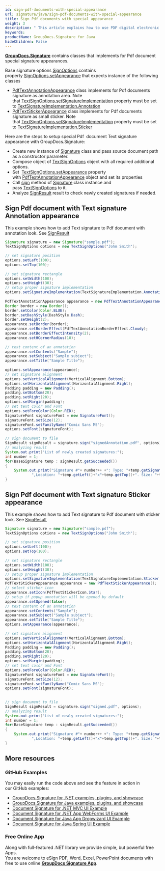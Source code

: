 ```yaml
---
id: sign-pdf-documents-with-special-appearance
url: signature/java/sign-pdf-documents-with-special-appearance
title: Sign Pdf documents with special appearance
weight: 3
description: " This article explains how to use PDF digital electronic signature features on document page."
keywords: 
productName: GroupDocs.Signature for Java
hideChildren: False
---
```

[**GroupDocs.Signature**](https://products.groupdocs.com/signature/java) contains classes that implements for Pdf document special signature appearances.

Base signature options [SignOptions](https://reference.groupdocs.com/java/signature/com.groupdocs.signature.options.sign/SignOptions) contains property [SignOptions.setAppearance](https://reference.groupdocs.com/java/signature/com.groupdocs.signature.options.sign/SignOptions#setAppearance(com.groupdocs.signature.options.appearances.SignatureAppearance)) that expects instance of the following classes

*   [PdfTextAnnotationAppearance](https://reference.groupdocs.com/java/signature/com.groupdocs.signature.options.appearances/PdfTextAnnotationAppearance) class implements for Pdf documents signature as annotation area. Note that [TextSignOptions.setSignatureImplementation](https://reference.groupdocs.com/java/signature/com.groupdocs.signature.options.sign/TextSignOptions#setSignatureImplementation(int)) property must be set to [TextSignatureImplementation.Annotation](https://reference.groupdocs.com/java/signature/com.groupdocs.signature.domain.enums/TextSignatureImplementation)
*   [PdfTextStickerAppearance](https://reference.groupdocs.com/java/signature/com.groupdocs.signature.options.appearances/PdfTextStickerAppearance) class implements for Pdf documents signature as small sticker. Note that [TextSignOptions.setSignatureImplementation](https://reference.groupdocs.com/java/signature/com.groupdocs.signature.options.sign/TextSignOptions#setSignatureImplementation(int)) property must be set to [TextSignatureImplementation.Sticker](https://reference.groupdocs.com/java/signature/com.groupdocs.signature.domain.enums/TextSignatureImplementation) 
    

Here are the steps to setup special Pdf  document Text signature appearance with GroupDocs.Signature:

*   Create new instance of [Signature](https://reference.groupdocs.com/java/signature/com.groupdocs.signature/Signature) class and pass source document path as a constructor parameter.    
*   Compose object of [TextSignOptions](https://reference.groupdocs.com/java/signature/com.groupdocs.signature.options.sign/TextSignOptions) object with all required additional options.    
*   Set  [TextSignOptions.setAppearance](https://reference.groupdocs.com/java/signature/com.groupdocs.signature.options.sign/SignOptions#setAppearance(com.groupdocs.signature.options.appearances.SignatureAppearance)) property with [PdfTextAnnotationAppearance](https://reference.groupdocs.com/java/signature/com.groupdocs.signature.options.appearances/PdfTextAnnotationAppearance) object and set its properties      
*   Call [sign](https://reference.groupdocs.com/java/signature/com.groupdocs.signature/Signature#sign(java.io.OutputStream,%20com.groupdocs.signature.options.sign.SignOptions)) method of [Signature](https://reference.groupdocs.com/java/signature/com.groupdocs.signature/Signature) class instance and pass [TextSignOptions](https://reference.groupdocs.com/java/signature/com.groupdocs.signature.options.sign/TextSignOptions) to it. 
*   Analyze [SignResult](https://reference.groupdocs.com/java/signature/com.groupdocs.signature.domain/SignResult) result to check newly created signatures if needed.

## Sign Pdf document with Text signature Annotation appearance

This example shows how to add Text signature to Pdf document with annotation look. See [SignResult](https://reference.groupdocs.com/java/signature/com.groupdocs.signature.domain/SignResult) 

```java
Signature signature = new Signature("sample.pdf");
TextSignOptions options = new TextSignOptions("John Smith");
 
// set signature position
options.setLeft(100);
options.setTop(100);
 
// set signature rectangle
options.setWidth(100);
options.setHeight(30);
// setup proper signature implementation
options.setSignatureImplementation(TextSignatureImplementation.Annotation);
 
PdfTextAnnotationAppearance appearance = new PdfTextAnnotationAppearance();
Border border = new Border();
border.setColor(Color.BLUE);
border.setDashStyle(DashStyle.Dash);
border.setWeight(2);
appearance.setBorder(border);
appearance.setBorderEffect(PdfTextAnnotationBorderEffect.Cloudy);
appearance.setBorderEffectIntensity(2);
appearance.setHCornerRadius(10);
 
// text content of an annotation
appearance.setContents("Sample");
appearance.setSubject("Sample subject");
appearance.setTitle("Sample Title");
 
options.setAppearance(appearance);
// set signature alignment
options.setVerticalAlignment(VerticalAlignment.Bottom);
options.setHorizontalAlignment(HorizontalAlignment.Right);
Padding padding = new Padding();
padding.setBottom(20);
padding.setRight(20);
options.setMargin(padding);
// set text color and Font
options.setForeColor(Color.RED);
SignatureFont signatureFont = new SignatureFont();
signatureFont.setSize(12);
signatureFont.setFamilyName("Comic Sans MS");
options.setFont(signatureFont);
 
// sign document to file
SignResult signResult = signature.sign("signedAnnotation.pdf", options);
// analyzing result
System.out.print("List of newly created signatures:");
int number = 1;
for(BaseSignature temp : signResult.getSucceeded())
{
    System.out.print("Signature #"+ number++ +": Type: "+temp.getSignatureType()+" Id:"+temp.getSignatureId()+
            ",Location: "+temp.getLeft()+"x"+temp.getTop()+". Size: "+temp.getWidth()+"x"+temp.getHeight());
}
```

## Sign Pdf document with Text signature Sticker appearance

This example shows how to add Text signature to Pdf document with sticker look. See [SignResult](https://reference.groupdocs.com/signature/java/com.groupdocs.signature.domain/SignResult)

```java
Signature signature = new Signature("sample.pdf");
TextSignOptions options = new TextSignOptions("John Smith");
 
// set signature position
options.setLeft(100);
options.setTop(100);
 
// set signature rectangle
options.setWidth(100);
options.setHeight(30);
// setup proper signature implementation
options.setSignatureImplementation(TextSignatureImplementation.Sticker);
PdfTextStickerAppearance appearance = new PdfTextStickerAppearance();
// select sticker icon
appearance.setIcon(PdfTextStickerIcon.Star);
// setup if popup annotation will be opened by default
appearance.setOpened(false);
// text content of an annotation
appearance.setContents("Sample");
appearance.setSubject("Sample subject");
appearance.setTitle("Sample Title");
options.setAppearance(appearance);
     
// set signature alignment
options.setVerticalAlignment(VerticalAlignment.Bottom);
options.setHorizontalAlignment(HorizontalAlignment.Right);
Padding padding = new Padding();
padding.setBottom(20);
padding.setRight(20);
options.setMargin(padding);
// set text color and Font
options.setForeColor(Color.RED);
SignatureFont signatureFont = new SignatureFont();
signatureFont.setSize(12);
signatureFont.setFamilyName("Comic Sans MS");
options.setFont(signatureFont);
 
 
// sign document to file
SignResult signResult = signature.sign("signed.pdf", options);
// analyzing result
System.out.print("List of newly created signatures:");
int number = 1;
for(BaseSignature temp : signResult.getSucceeded())
{
    System.out.print("Signature #"+ number++ +": Type: "+temp.getSignatureType()+" Id:"+temp.getSignatureId()+
            ",Location: "+temp.getLeft()+"x"+temp.getTop()+". Size: "+temp.getWidth()+"x"+temp.getHeight());
}
```

## More resources

### GitHub Examples 

You may easily run the code above and see the feature in action in our GitHub examples:

*   [GroupDocs.Signature for .NET examples, plugins, and showcase](https://github.com/groupdocs-signature/GroupDocs.Signature-for-.NET)    
*   [GroupDocs.Signature for Java examples, plugins, and showcase](https://github.com/groupdocs-signature/GroupDocs.Signature-for-Java)    
*   [Document Signature for .NET MVC UI Example](https://github.com/groupdocs-signature/GroupDocs.Signature-for-.NET-MVC)    
*   [Document Signature for .NET App WebForms UI Example](https://github.com/groupdocs-signature/GroupDocs.Signature-for-.NET-WebForms)    
*   [Document Signature for Java App Dropwizard UI Example](https://github.com/groupdocs-signature/GroupDocs.Signature-for-Java-Dropwizard)   
*   [Document Signature for Java Spring UI Example](https://github.com/groupdocs-signature/GroupDocs.Signature-for-Java-Spring)
    

### Free Online App 

Along with full-featured .NET library we provide simple, but powerful free Apps.  
You are welcome to eSign PDF, Word, Excel, PowerPoint documents with free to use online **[GroupDocs Signature App](https://products.groupdocs.app/signature)**.
